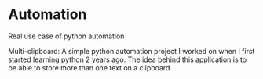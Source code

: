 # Automation
Real use case of python automation

Multi-clipboard: A simple python automation project I worked on when I first started learning python 2 years ago. The idea behind this application is to be able to store 
more than one text on a clipboard.
